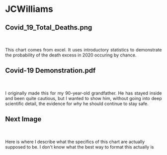 # JCWilliams
## Covid_19_Total_Deaths.png
<p align="justify"> 
<br><br>
 This chart comes from excel. It uses introductory statistics to demonstrate the probability of the death excess in 2020 occuring by chance.

## Covid-19 Demonstration.pdf 
<p align="justify"> 
<br><br>
 I originally made this for my 90-year-old grandfather. He has stayed inside and been quite cautious, but I wanted to show him, without going into deep scientific detail, the evidence for <i>why</i> he should continue to stay safe. 
 

## Next Image
<br><br>Here is where I describe what the specifics of this chart are actually supposed to be. I don't know what the best way to format this actually is
  
</p>




